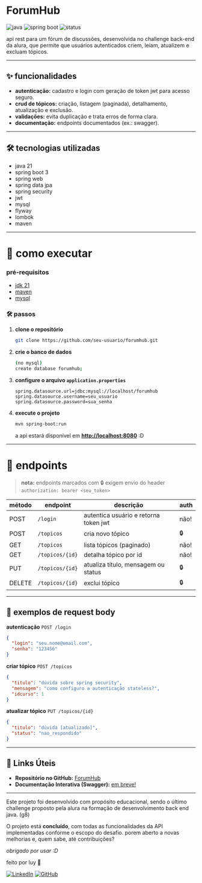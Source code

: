 # ForumHub

![java](https://img.shields.io/badge/java-21-blue) ![spring boot](https://img.shields.io/badge/spring%20boot-3.x-brightgreen) ![status](https://img.shields.io/badge/status-concluído-green)

api rest para um fórum de discussões, desenvolvida no challenge back-end da alura, que permite que usuários autenticados criem, leiam, atualizem e excluam tópicos.

---

## ✨ funcionalidades

- **autenticação:** cadastro e login com geração de token jwt para acesso seguro.
- **crud de tópicos:** criação, listagem (paginada), detalhamento, atualização e exclusão.
- **validações:** evita duplicação e trata erros de forma clara.
- **documentação:** endpoints documentados (ex.: swagger).

---

## 🛠️ tecnologias utilizadas

- java 21
- spring boot 3
- spring web
- spring data jpa
- spring security
- jwt
- mysql
- flyway
- lombok
- maven

---

# 🚀 como executar

### pré-requisitos
- [jdk 21](https://www.oracle.com/java/technologies/javase/jdk21-archive-downloads.html)
- [maven](https://maven.apache.org/download.cgi)
- [mysql](https://dev.mysql.com/downloads/installer/)

### 🛠 passos

1. **clone o repositório**
   ```bash
   git clone https://github.com/seu-usuario/forumhub.git

2. **crie o banco de dados**
   ```bash
   (no mysql)
   create database forumhub;

3. **configure o arquivo `application.properties`**
   ```properties
   spring.datasource.url=jdbc:mysql://localhost/forumhub
   spring.datasource.username=seu_usuario
   spring.datasource.password=sua_senha
   ```

4. **execute o projeto**

   ```bash
   mvn spring-boot:run
   ```

   a api estará disponível em **[http://localhost:8080](http://localhost:8080)** :D

---

# 📖 endpoints

> **nota:** endpoints marcados com 🔒 exigem envio do header
> `authorization: bearer <seu_token>`

| método | endpoint        | descrição                             | auth |
| ------ | --------------- | ------------------------------------- |------|
| POST   | `/login`        | autentica usuário e retorna token jwt | não! |
| POST   | `/topicos`      | cria novo tópico                      | 🔒   |
| GET    | `/topicos`      | lista tópicos (paginado)              | não! |
| GET    | `/topicos/{id}` | detalha tópico por id                 | não! |
| PUT    | `/topicos/{id}` | atualiza título, mensagem ou status   | 🔒   |
| DELETE | `/topicos/{id}` | exclui tópico                         | 🔒   |

---

## 🧩 exemplos de request body

**autenticação**
`POST /login`

```json
{
  "login": "seu.nome@email.com",
  "senha": "123456"
}
```

**criar tópico**
`POST /topicos`

```json
{
  "titulo": "dúvida sobre spring security",
  "mensagem": "como configuro a autenticação stateless?",
  "idcurso": 1
}
```

**atualizar tópico**
`PUT /topicos/{id}`

```json
{
  "titulo": "dúvida [atualizado]",
  "status": "nao_respondido"
}
```
---

## 🔗 Links Úteis

-   **Repositório no GitHub:** [ForumHub](https://github.com/luyaragao/forumhub.git)
-   **Documentação Interativa (Swagger):** [em breve!]()

---


Este projeto foi desenvolvido com propósito educacional, sendo o último challenge proposto pela alura na formação de desenvolvimento back end java. (g8)

O projeto está **concluído**, com todas as funcionalidades da API implementadas conforme o escopo do desafio. porem aberto a novas melhorias e, quem sabe, até contribuições?

*obrigado por usar :D*

feito por luy 🌱

[![LinkedIn](https://img.shields.io/badge/LinkedIn-blue?logo=linkedin)](https://www.linkedin.com/in/luy-aragao/)
[![GitHub](https://img.shields.io/badge/GitHub-black?logo=github)](https://github.com/luyaragao)
